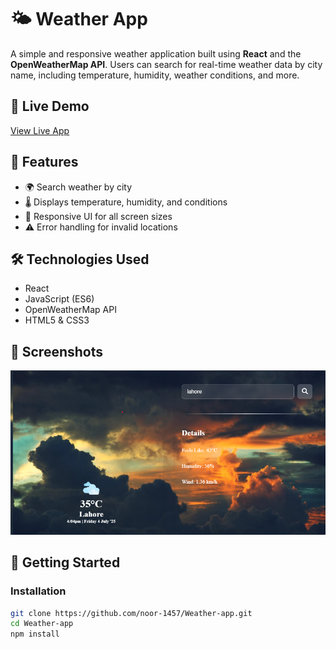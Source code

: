 ﻿# 🌤️ Weather App

A simple and responsive weather application built using **React** and the **OpenWeatherMap API**. Users can search for real-time weather data by city name, including temperature, humidity, weather conditions, and more.

## 🚀 Live Demo
[View Live App](https://noor-1457.github.io/Weather-app/) 

## 🔧 Features
- 🌍 Search weather by city
- 🌡️ Displays temperature, humidity, and conditions
- 🎨 Responsive UI for all screen sizes
- ⚠️ Error handling for invalid locations

## 🛠️ Technologies Used
- React
- JavaScript (ES6)
- OpenWeatherMap API
- HTML5 & CSS3

## 📸 Screenshots
<!-- Add a screenshot or demo GIF -->
![App Screenshot](./screenshot.png)

## 🧪 Getting Started

### Installation

```bash
git clone https://github.com/noor-1457/Weather-app.git
cd Weather-app
npm install

